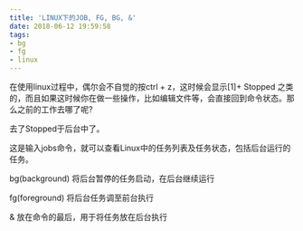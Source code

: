 ```yaml
---
title: 'LINUX下的JOB, FG, BG, &'
date: 2018-06-12 19:59:58
tags:
- bg
- fg
- linux
---
```


在使用linux过程中，偶尔会不自觉的按ctrl + z，这时候会显示[1]+ Stopped 之类的，而且如果这时候你在做一些操作，比如编辑文件等，会直接回到命令状态。那么之前的工作去哪了呢?
<!-- more -->

去了Stopped于后台中了。

这是输入jobs命令，就可以查看Linux中的任务列表及任务状态，包括后台运行的任务。

bg(background) 将后台暂停的任务启动，在后台继续运行

fg(foreground) 将后台任务调至前台执行

& 放在命令的最后，用于将任务放在后台执行
